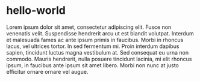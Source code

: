 # hello-world
Lorem ipsum dolor sit amet, consectetur adipiscing elit. Fusce non venenatis velit. Suspendisse hendrerit arcu ut est blandit volutpat. Interdum et malesuada fames ac ante ipsum primis in faucibus. Morbi in rhoncus lacus, vel ultrices tortor. In sed fermentum mi. Proin interdum dapibus sapien, tincidunt luctus magna vestibulum at. Sed consequat eu urna non commodo. Mauris hendrerit, nulla posuere tincidunt lacinia, mi elit rhoncus ipsum, in faucibus ante ipsum sit amet libero. Morbi non nunc at justo efficitur ornare ornare vel augue. 
